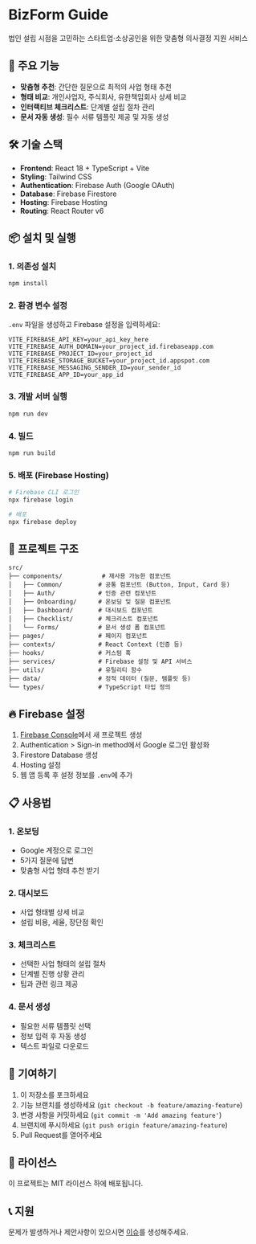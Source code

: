 # BizForm Guide

법인 설립 시점을 고민하는 스타트업·소상공인을 위한 맞춤형 의사결정 지원 서비스

## 🎯 주요 기능

- **맞춤형 추천**: 간단한 질문으로 최적의 사업 형태 추천
- **형태 비교**: 개인사업자, 주식회사, 유한책임회사 상세 비교
- **인터랙티브 체크리스트**: 단계별 설립 절차 관리
- **문서 자동 생성**: 필수 서류 템플릿 제공 및 자동 생성

## 🛠 기술 스택

- **Frontend**: React 18 + TypeScript + Vite
- **Styling**: Tailwind CSS
- **Authentication**: Firebase Auth (Google OAuth)
- **Database**: Firebase Firestore
- **Hosting**: Firebase Hosting
- **Routing**: React Router v6

## 📦 설치 및 실행

### 1. 의존성 설치
```bash
npm install
```

### 2. 환경 변수 설정
`.env` 파일을 생성하고 Firebase 설정을 입력하세요:

```env
VITE_FIREBASE_API_KEY=your_api_key_here
VITE_FIREBASE_AUTH_DOMAIN=your_project_id.firebaseapp.com
VITE_FIREBASE_PROJECT_ID=your_project_id
VITE_FIREBASE_STORAGE_BUCKET=your_project_id.appspot.com
VITE_FIREBASE_MESSAGING_SENDER_ID=your_sender_id
VITE_FIREBASE_APP_ID=your_app_id
```

### 3. 개발 서버 실행
```bash
npm run dev
```

### 4. 빌드
```bash
npm run build
```

### 5. 배포 (Firebase Hosting)
```bash
# Firebase CLI 로그인
npx firebase login

# 배포
npx firebase deploy
```

## 📁 프로젝트 구조

```
src/
├── components/           # 재사용 가능한 컴포넌트
│   ├── Common/          # 공통 컴포넌트 (Button, Input, Card 등)
│   ├── Auth/            # 인증 관련 컴포넌트
│   ├── Onboarding/      # 온보딩 및 질문 컴포넌트
│   ├── Dashboard/       # 대시보드 컴포넌트
│   ├── Checklist/       # 체크리스트 컴포넌트
│   └── Forms/           # 문서 생성 폼 컴포넌트
├── pages/               # 페이지 컴포넌트
├── contexts/            # React Context (인증 등)
├── hooks/               # 커스텀 훅
├── services/            # Firebase 설정 및 API 서비스
├── utils/               # 유틸리티 함수
├── data/                # 정적 데이터 (질문, 템플릿 등)
└── types/               # TypeScript 타입 정의
```

## 🔥 Firebase 설정

1. [Firebase Console](https://console.firebase.google.com/)에서 새 프로젝트 생성
2. Authentication > Sign-in method에서 Google 로그인 활성화
3. Firestore Database 생성
4. Hosting 설정
5. 웹 앱 등록 후 설정 정보를 `.env`에 추가

## 📋 사용법

### 1. 온보딩
- Google 계정으로 로그인
- 5가지 질문에 답변
- 맞춤형 사업 형태 추천 받기

### 2. 대시보드
- 사업 형태별 상세 비교
- 설립 비용, 세율, 장단점 확인

### 3. 체크리스트
- 선택한 사업 형태의 설립 절차
- 단계별 진행 상황 관리
- 팁과 관련 링크 제공

### 4. 문서 생성
- 필요한 서류 템플릿 선택
- 정보 입력 후 자동 생성
- 텍스트 파일로 다운로드

## 🤝 기여하기

1. 이 저장소를 포크하세요
2. 기능 브랜치를 생성하세요 (`git checkout -b feature/amazing-feature`)
3. 변경 사항을 커밋하세요 (`git commit -m 'Add amazing feature'`)
4. 브랜치에 푸시하세요 (`git push origin feature/amazing-feature`)
5. Pull Request를 열어주세요

## 📄 라이선스

이 프로젝트는 MIT 라이선스 하에 배포됩니다.

## 📞 지원

문제가 발생하거나 제안사항이 있으시면 [이슈](../../issues)를 생성해주세요.